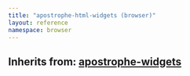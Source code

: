 ```yaml
---
title: "apostrophe-html-widgets (browser)"
layout: reference
namespace: browser
---
```

## Inherits from: [apostrophe-widgets](../apostrophe-widgets/browser-apostrophe-widgets.html)

